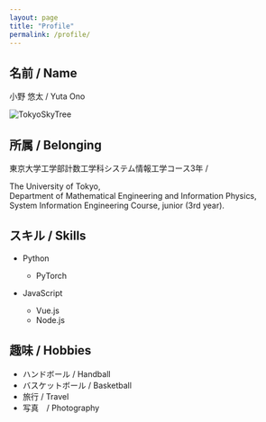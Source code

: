 ```yaml
---
layout: page
title: "Profile"
permalink: /profile/
---
```

## 名前 / Name
小野 悠太 / Yuta Ono

![TokyoSkyTree](../images/TokyoSkyTree.jpg)

## 所属 / Belonging
東京大学工学部計数工学科システム情報工学コース3年 /

The University of Tokyo,<br />
Department of Mathematical Engineering and Information Physics,<br />
System Information Engineering Course, junior (3rd year).

## スキル / Skills
- Python
  - PyTorch

- JavaScript
  - Vue.js
  - Node.js

## 趣味 / Hobbies
- ハンドボール / Handball
- バスケットボール / Basketball
- 旅行 / Travel
- 写真　/ Photography